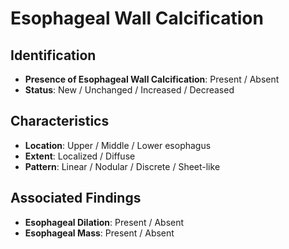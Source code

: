 
# Esophageal Wall Calcification

## Identification

- **Presence of Esophageal Wall Calcification**: Present / Absent
- **Status**: New / Unchanged / Increased / Decreased

## Characteristics

- **Location**: Upper / Middle / Lower esophagus
- **Extent**: Localized / Diffuse
- **Pattern**: Linear / Nodular / Discrete / Sheet-like

## Associated Findings

- **Esophageal Dilation**: Present / Absent
- **Esophageal Mass**: Present / Absent
